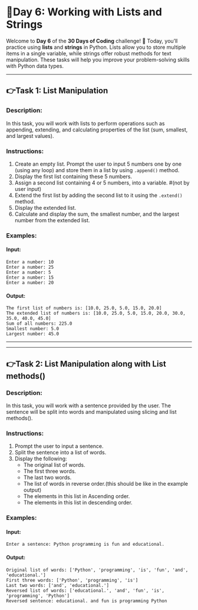 # 🔰Day 6: Working with Lists and Strings  

Welcome to **Day 6** of the **30 Days of Coding** challenge! 🎉 Today, you’ll practice using **lists** and **strings** in Python. Lists allow you to store multiple items in a single variable, while strings offer robust methods for text manipulation. These tasks will help you improve your problem-solving skills with Python data types.

---

## 👉Task 1: List Manipulation  

### Description:  
In this task, you will work with lists to perform operations such as appending, extending, and calculating properties of the list (sum, smallest, and largest values).

### Instructions:  
1. Create an empty list. Prompt the user to input 5 numbers one by one (using any loop) and store them in a list by using `.append()` method.  
2. Display the first list containing these 5 numbers.  
3. Assign a second list containing 4 or 5 numbers, into a variable. #(not by user input) 
4. Extend the first list by adding the second list to it using the `.extend()` method.  
5. Display the extended list.  
6. Calculate and display the sum, the smallest number, and the largest number from the extended list.  

### Examples:  
#### Input:
    Enter a number: 10  
    Enter a number: 25  
    Enter a number: 5  
    Enter a number: 15  
    Enter a number: 20 
#### Output:
    The first list of numbers is: [10.0, 25.0, 5.0, 15.0, 20.0]
    The extended list of numbers is: [10.0, 25.0, 5.0, 15.0, 20.0, 30.0, 35.0, 40.0, 45.0]  
    Sum of all numbers: 225.0  
    Smallest number: 5.0  
    Largest number: 45.0  

---
---
## 👉Task 2: List Manipulation along with List methods()

### Description: 
In this task, you will work with a sentence provided by the user. The sentence will be split into words and manipulated using slicing and list methods().

### Instructions:  
1. Prompt the user to input a sentence.  
2. Split the sentence into a list of words.  
3. Display the following:  
   - The original list of words.  
   - The first three words.  
   - The last two words.
   - The list of words in reverse order.(this should be like in the example output)
   - The elements in this list in Ascending order.
   - The elements in this list in descending order.

### Examples:
#### Input:
    Enter a sentence: Python programming is fun and educational.
#### Output:
    Original list of words: ['Python', 'programming', 'is', 'fun', 'and', 'educational.']
    First three words: ['Python', 'programming', 'is']
    Last two words: ['and', 'educational.']
    Reversed list of words: ['educational.', 'and', 'fun', 'is', 'programming', 'Python']
    Reversed sentence: educational. and fun is programming Python


    
